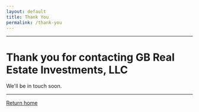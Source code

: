 ```yaml
---
layout: default
title: Thank You
permalink: /thank-you
---
```


<div class="text-center">
  <hr>
  <h1>Thank you for contacting GB Real Estate Investments, LLC</h1>

  <p class="lead">We'll be in touch soon.</p>
  <hr>
  <a href="/" class="btn btn-default">Return home</a>
</div>
